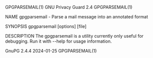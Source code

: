 GPGPARSEMAIL(1)							     GNU Privacy Guard 2.4						       GPGPARSEMAIL(1)

NAME
       gpgparsemail - Parse a mail message into an annotated format

SYNOPSIS
       gpgparsemail [options] [file]

DESCRIPTION
       The gpgparsemail is a utility currently only useful for debugging.  Run it with --help for usage information.

GnuPG 2.4.4								  2024-01-25							       GPGPARSEMAIL(1)
